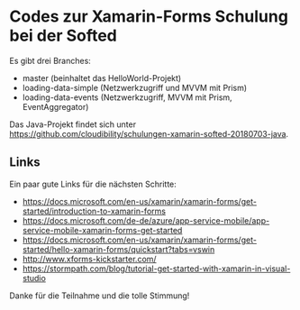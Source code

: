 # Codes zur Xamarin-Forms Schulung bei der Softed
Es gibt drei Branches:
- master (beinhaltet das HelloWorld-Projekt)
- loading-data-simple (Netzwerkzugriff und MVVM mit Prism)
- loading-data-events (Netzwerkzugriff, MVVM mit Prism, EventAggregator)

Das Java-Projekt findet sich unter https://github.com/cloudibility/schulungen-xamarin-softed-20180703-java.

## Links
Ein paar gute Links für die nächsten Schritte:
- https://docs.microsoft.com/en-us/xamarin/xamarin-forms/get-started/introduction-to-xamarin-forms
- https://docs.microsoft.com/de-de/azure/app-service-mobile/app-service-mobile-xamarin-forms-get-started
- https://docs.microsoft.com/en-us/xamarin/xamarin-forms/get-started/hello-xamarin-forms/quickstart?tabs=vswin
- http://www.xforms-kickstarter.com/
- https://stormpath.com/blog/tutorial-get-started-with-xamarin-in-visual-studio

Danke für die Teilnahme und die tolle Stimmung!
